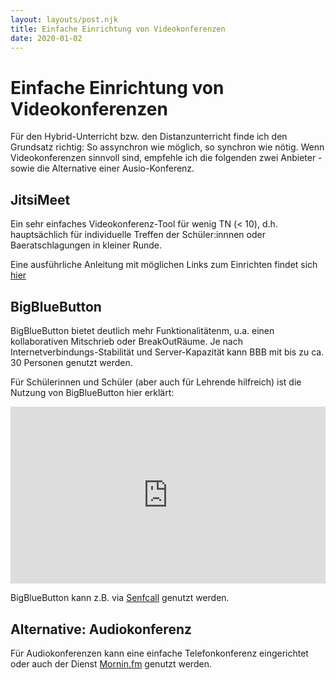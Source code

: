 ```yaml
---
layout: layouts/post.njk
title: Einfache Einrichtung von Videokonferenzen
date: 2020-01-02
---
```


# Einfache Einrichtung von Videokonferenzen

Für den Hybrid-Unterricht bzw. den Distanzunterricht finde ich den Grundsatz richtig: So assynchron wie möglich, so synchron wie nötig.
Wenn Videokonferenzen sinnvoll sind, empfehle ich die folgenden zwei Anbieter - sowie die Alternative einer Ausio-Konferenz.

## JitsiMeet

Ein sehr einfaches Videokonferenz-Tool für wenig TN (< 10), d.h. hauptsächlich für individuelle Treffen der Schüler:innnen oder Baeratschlagungen in kleiner Runde.

Eine ausführliche Anleitung mit möglichen Links zum Einrichten findet sich [hier](https://faq-online-lernen.de/knowledge-base/wie-kann-ich-einfach-und-schnell-eine-videokonferenz-mit-jitsi-meet-abhalten/)

## BigBlueButton

BigBlueButton bietet deutlich mehr Funktionalitätenm, u.a. einen kollaborativen Mitschrieb oder BreakOutRäume. Je nach Internetverbindungs-Stabilität und Server-Kapazität kann BBB mit bis zu ca. 30 Personen genutzt werden.

Für Schülerinnen und Schüler (aber auch für Lehrende hilfreich) ist die Nutzung von BigBlueButton hier erklärt:

<style>.embed-container { position: relative; padding-bottom: 56.25%; height: 0; overflow: hidden; max-width: 100%; } .embed-container iframe, .embed-container object, .embed-container embed { position: absolute; top: 0; left: 0; width: 100%; height: 100%; }</style><div class='embed-container'><iframe src='https://www.youtube.com/embed/caLvn2CTEXI' frameborder='0' allowfullscreen></iframe></div>

BigBlueButton kann z.B. via [Senfcall](https://senfcall.de) genutzt werden.

## Alternative: Audiokonferenz

Für Audiokonferenzen kann eine einfache Telefonkonferenz eingerichtet oder auch der Dienst [Mornin.fm](https://mornin.fm/) genutzt werden.


